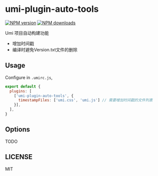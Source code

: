 # umi-plugin-auto-tools

[![NPM version](https://img.shields.io/npm/v/umi-plugin-auto-tools.svg?style=flat)](https://npmjs.org/package/umi-plugin-auto-tools)
[![NPM downloads](http://img.shields.io/npm/dm/umi-plugin-auto-tools.svg?style=flat)](https://npmjs.org/package/umi-plugin-auto-tools)

Umi 项目自动构建功能
 - 增加时间戳
 - 编译时避免Version.txt文件的删除

## Usage

Configure in `.umirc.js`,

```js
export default {
  plugins: [
    ['umi-plugin-auto-tools', {
      timestampFiles: ['umi.css', 'umi.js'] // 需要增加时间戳的文件列表
    }],
  ],
}
```

## Options

TODO

## LICENSE

MIT

